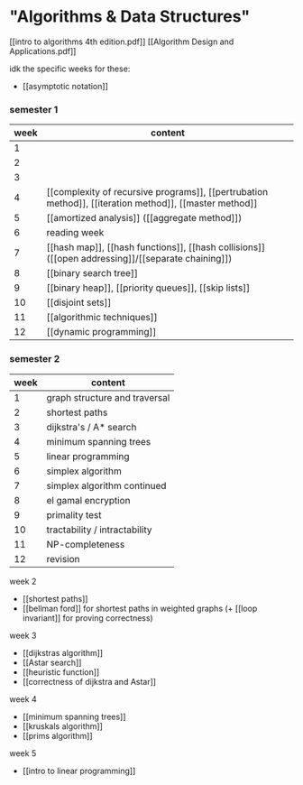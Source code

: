 # "Algorithms & Data Structures"

[[intro to algorithms 4th edition.pdf]]
[[Algorithm Design and Applications.pdf]]

idk the specific weeks for these:
- [[asymptotic notation]]
### semester 1
| week | content                                                                                                |
| ---- | ------------------------------------------------------------------------------------------------------ |
| 1    |                                                                                                        |
| 2    |                                                                                                        |
| 3    |                                                                                                        |
| 4    | [[complexity of recursive programs]], [[pertrubation method]], [[iteration method]], [[master method]] |
| 5    | [[amortized analysis]] ([[aggregate method]])                                                          |
| 6    | reading week                                                                                           |
| 7    | [[hash map]], [[hash functions]], [[hash collisions]] ([[open addressing]]/[[separate chaining]])      |
| 8    | [[binary search tree]]                                                                                 |
| 9    | [[binary heap]], [[priority queues]], [[skip lists]]                                                   |
| 10   | [[disjoint sets]]                                                                                      |
| 11   | [[algorithmic techniques]]                                                                             |
| 12   | [[dynamic programming]]                                                                                |

### semester 2
| week | content                       |
| ---- | ----------------------------- |
| 1    | graph structure and traversal |
| 2    | shortest paths                |
| 3    | dijkstra's / A* search            |
| 4    | minimum spanning trees        |
| 5    | linear programming                              |
| 6    | simplex algorithm                              |
| 7    | simplex algorithm continued                              |
| 8    | el gamal encryption                              |
| 9    | primality test                              |
| 10   | tractability / intractability                              |
| 11   | NP-completeness                              |
| 12   | revision                              |

week 2
- [[shortest paths]]
- [[bellman ford]] for shortest paths in weighted graphs (+ [[loop invariant]] for proving correctness)

week 3
- [[dijkstras algorithm]]
- [[Astar search]]
- [[heuristic function]]
- [[correctness of dijkstra and Astar]]

week 4
- [[minimum spanning trees]]
- [[kruskals algorithm]]
- [[prims algorithm]]

week 5
- [[intro to linear programming]]